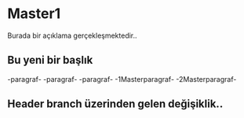 # Master1
Burada bir açıklama gerçekleşmektedir..
## Bu yeni bir başlık
-paragraf-
-paragraf-
-paragraf-
-1Masterparagraf-
-2Masterparagraf-


## Header branch üzerinden gelen değişiklik..